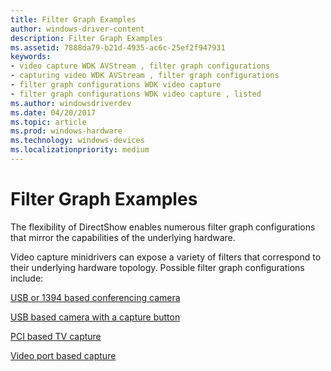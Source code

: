 ```yaml
---
title: Filter Graph Examples
author: windows-driver-content
description: Filter Graph Examples
ms.assetid: 7888da79-b21d-4935-ac6c-25ef2f947931
keywords:
- video capture WDK AVStream , filter graph configurations
- capturing video WDK AVStream , filter graph configurations
- filter graph configurations WDK video capture
- filter graph configurations WDK video capture , listed
ms.author: windowsdriverdev
ms.date: 04/20/2017
ms.topic: article
ms.prod: windows-hardware
ms.technology: windows-devices
ms.localizationpriority: medium
---
```


# Filter Graph Examples


The flexibility of DirectShow enables numerous filter graph configurations that mirror the capabilities of the underlying hardware.

Video capture minidrivers can expose a variety of filters that correspond to their underlying hardware topology. Possible filter graph configurations include:

[USB or 1394 based conferencing camera](usb-or-1394-based-conferencing-camera.md)

[USB based camera with a capture button](usb-based-camera-with-a-capture-button.md)

[PCI based TV capture](pci-based-tv-capture.md)

[Video port based capture](video-port-based-capture.md)

 

 




